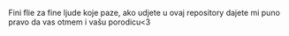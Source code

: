 Fini flie za fine ljude koje paze, ako udjete u ovaj repository dajete mi puno pravo da vas otmem i vašu porodicu<3
